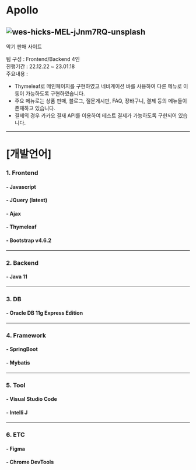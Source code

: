 # Apollo
![wes-hicks-MEL-jJnm7RQ-unsplash](https://user-images.githubusercontent.com/113497486/225847705-e5b84267-12a9-4d05-a572-1b5623e03bbf.jpg)
------------

악기 판매 사이트

팀 구성 : Frontend/Backend 4인  
진행기간 : 22.12.22 ~ 23.01.18  
주요내용 :
- Thymeleaf로 메인페이지를 구현하였고 네비게이션 바를 사용하여 다른 메뉴로 이동이 가능하도록 구현하였습니다.
- 주요 메뉴로는 상품 판매, 블로그, 질문게시판, FAQ, 장바구니, 결제 등의 메뉴들이 존재하고 있습니다.
- 결제의 경우 카카오 결재 API를 이용하여 테스트 결제가 가능하도록 구현되어 있습니다.

------------

# [개발언어]
### 1. Frontend
#### - Javascript
#### - JQuery (latest)
#### - Ajax
#### - Thymeleaf
#### - Bootstrap v4.6.2
------------  
### 2. Backend
#### - Java 11
------------  
### 3. DB
#### - Oracle DB 11g Express Edition 
------------  
### 4. Framework
#### - SpringBoot
#### - Mybatis
------------  
### 5. Tool
#### - Visual Studio Code
#### - Intelli J
------------  
### 6. ETC
#### - Figma
#### - Chrome DevTools
